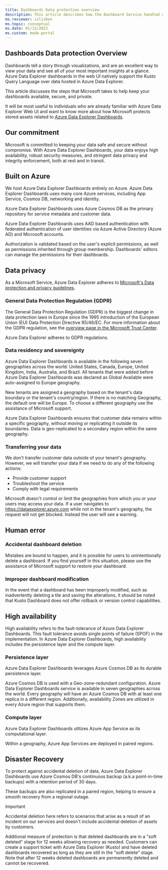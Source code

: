 ```yaml
---
title: Dashboards Data protection overview
description: This article describes how the Dashboard Service handled customer's content  
ms.reviewer: izlisbon
ms.topic: conceptual
ms.date: 01/12/2022
ms.custom: mode-portal
---
```


## Dashboards Data protection Overview

Dashboards tell a story through visualizations, and are an excellent way to view your data and see all of your most important insights at a glance. Azure Data Explorer dashboards in the web UI natively support the Kusto Query Language over data hosted in Azure Data Explorer.

This article discusses the steps that Microsoft takes to help keep your dashboards available, secure, and private.

It will be most useful to individuals who are already familiar with Azure Data Explorer Web UI and want to know more about how Microsoft protects stored assets related to [Azure Data Explorer Dashboards](https://dataexplorer.azure.com/dashboards).

## Our commitment

Microsoft is committed to keeping your data safe and secure without compromise. With Azure Data Explorer Dashboards, your data enjoys high availability, robust security measures, and stringent data privacy and integrity enforcement, both at rest and in transit.

## Built on Azure

We host Azure Data Explorer Dashboards entirely on Azure. Azure Data Explorer Dashboards uses many core Azure services, including App Service, Cosmos DB, networking and identity.

Azure Data Explorer Dashboards uses Azure Cosmos DB as the primary repository for service metadata and customer data.

Azure Data Explorer Dashboards uses AAD based authentication with federated authentication of user identities via Azure Active Directory (Azure AD) and Microsoft accounts.

Authorization is validated based on the user's explicit permissions, as well as permissions inherited through group membership. Dashboards' editors can manage the permissions for their dashboards.

## Data privacy

As a Microsoft Service, Azure Data Explorer adheres to [Microsoft's Data protection and privacy guidelines](https://www.microsoft.com/en-us/trust-center/privacy).

### General Data Protection Regulation (GDPR)

The General Data Protection Regulation (GDPR) is the biggest change in data protection laws in Europe since the 1995 introduction of the European Union (EU) Data Protection Directive 95/46/EC. For more information about the GDPR regulation, see the [overview page in the Microsoft Trust Center](https://www.microsoft.com/TrustCenter/Privacy/gdpr/default.aspx).

Azure Data Explorer adheres to GDPR regulations.

### Data residency and sovereignty

Azure Data Explorer Dashboards is available in the following seven geographies across the world: United States, Canada, Europe, United Kingdom, India, Australia, and Brazil. All tenants that were added before Azure Data Explorer Dashboards was declared as Global Available were auto-assigned to Europe geography.

New tenants are assigned a geography based on the tenant's data boundary or the tenant's country/region. If there is no matching Geography, the default one will be Europe.
To choose a different geography use the assistance of Microsoft support.

Azure Data Explorer Dashboards ensures that customer data remains within a specific geography, without moving or replicating it outside its boundaries. Data is geo-replicated to a secondary region within the same geography.

### Transferring your data

We don't transfer customer data outside of your tenant's geography. However, we will transfer your data if we need to do any of the following actions:

* Provide customer support
* Troubleshoot the service
* Comply with legal requirements

Microsoft doesn't control or limit the geographies from which you or your users may access your data. If a user navigates to https://dataexplorer.azure.com while not in the tenant's geography, the request will not get blocked. Instead the user will see a warning.

## Human error

### Accidental dashboard deletion

Mistakes are bound to happen, and it is possible for users to unintentionally delete a dashboard. If you find yourself in this situation, please use the assistance of Microsoft support to restore your dashboard.

### Improper dashboard modification

In the event that a dashboard has been improperly modified, such as inadvertently deleting a tile and saving the alterations, it should be noted that Kusto Dashboard does not offer rollback or version control capabilities.

## High availability

High availability refers to the fault-tolerance of Azure Data Explorer Dashboards. This fault tolerance avoids single points of failure (SPOF) in the implementation. In Azure Data Explorer Dashboards, high availability includes the persistence layer and the compute layer.

### Persistence layer

Azure Data Explorer Dashboards leverages Azure Cosmos DB as its durable persistence layer.

Azure Cosmos DB is used with a Geo-zone-redundant configuration. Azure Data Explorer Dashboards service is available in seven geographies across the world. Every geography will have an Azure Cosmos DB with at least one replica in a different region. Additionally, availability Zones are utilized in every Azure region that supports them.

### Compute layer

Azure Data Explorer Dashboards utilizes Azure App Service as its computational layer.

Within a geography, Azure App Services are deployed in paired regions.

## Disaster Recovery

To protect against accidental deletion of data, Azure Data Explorer Dashboards use Azure Cosmos DB's continuous backup (a.k.a point-in-time backups) with a retention period of 30 days.

These backups are also replicated in a paired region, helping to ensure a smooth recovery from a regional outage.

> [!IMPORTANT]
> Accidental deletion here refers to scenarios that arise as a result of an incident on our services and doesn't include accidental deletion of assets by customers.

Additional measure of protection is that deleted dashboards are in a "soft deleted" stage for 12 weeks allowing recovery as needed. Customers can create a support ticket with Azure Data Explorer (Kusto) and have deleted dashboards recovered as long as they are still in the "soft delete" stage. Note that after 12 weeks deleted dashboards are permanently deleted and cannot be recovered.